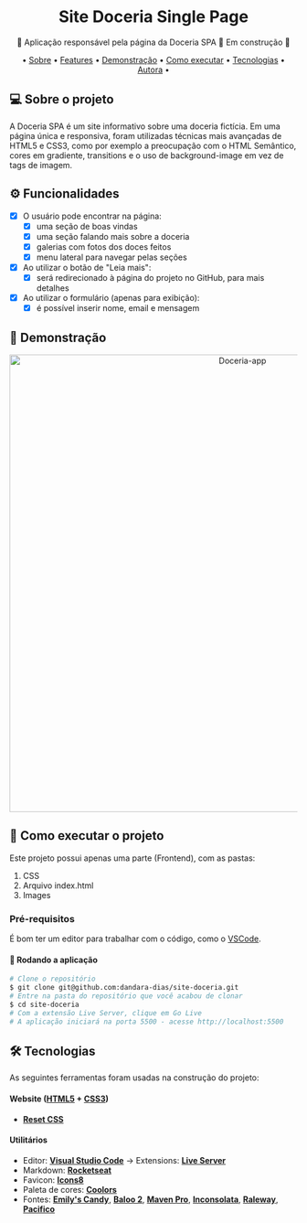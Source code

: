 <h1 align="center">Site Doceria Single Page</h1>

<p align="center">🍰 Aplicação responsável pela página da Doceria SPA 🍰 Em construção 🚧</p>

<p align="center">
• <a href="#-sobre-o-projeto">Sobre</a> •
 <a href="#%EF%B8%8F-funcionalidades">Features</a> • 
 <a href="#-demonstra%C3%A7%C3%A3o">Demonstração</a> • 
 <a href="#-como-executar-o-projeto">Como executar</a> • 
 <a href="#-tecnologias">Tecnologias</a> •
 <a href="#%EF%B8%8F-autora">Autora</a> •
</p>

## 💻 Sobre o projeto

A Doceria SPA é um site informativo sobre uma doceria fictícia. Em uma página única e responsiva, foram utilizadas técnicas mais avançadas de HTML5 e CSS3, como por exemplo a preocupação com o HTML Semântico, cores em gradiente, transitions e o uso de background-image em vez de tags de imagem.

## ⚙️ Funcionalidades

- [x] O usuário pode encontrar na página:
  - [x] uma seção de boas vindas
  - [x] uma seção falando mais sobre a doceria
  - [x] galerias com fotos dos doces feitos
  - [x] menu lateral para navegar pelas seções

- [x] Ao utilizar o botão de "Leia mais":
  - [x] será redirecionado à página do projeto no GitHub, para mais detalhes

- [x] Ao utilizar o formulário (apenas para exibição):
    - [x] é possível inserir nome, email e mensagem 

## 🎨 Demonstração

<p align="center">
  <img alt="Doceria-app" title="#Doceria" src="doceria.gif" width="800px">
</p>

## 🚀 Como executar o projeto

Este projeto possui apenas uma parte (Frontend), com as pastas:
1. CSS 
2. Arquivo index.html
3. Images

### Pré-requisitos

É bom ter um editor para trabalhar com o código, como o [VSCode](https://code.visualstudio.com/).

#### 🎲 Rodando a aplicação

``` bash
# Clone o repositório
$ git clone git@github.com:dandara-dias/site-doceria.git
# Entre na pasta do repositório que você acabou de clonar
$ cd site-doceria
# Com a extensão Live Server, clique em Go Live
# A aplicação iniciará na porta 5500 - acesse http://localhost:5500 
```
## 🛠 Tecnologias

As seguintes ferramentas foram usadas na construção do projeto:

#### **Website** ([HTML5](https://developer.mozilla.org/en-US/docs/Web/HTML) + [CSS3](https://developer.mozilla.org/pt-BR/docs/Web/CSS))

-   **[Reset CSS](https://meyerweb.com/eric/tools/css/reset/)**

#### **Utilitários**

-   Editor:  **[Visual Studio Code](https://code.visualstudio.com/)**  → Extensions:  **[Live Server](https://marketplace.visualstudio.com/items?itemName=ritwickdey.LiveServer)**
-   Markdown:  **[Rocketseat](https://blog.rocketseat.com.br/como-fazer-um-bom-readme/)**
-   Favicon:  **[Icons8](https://icons8.com.br/icon/HyWIvtSTIldl/cherry-cheesecake)**
-   Paleta de cores: **[Coolors](https://coolors.co/fffffa-f7aef8-ff784f-808782-313d5a)**
-   Fontes:  **[Emily's Candy](https://fonts.google.com/specimen/Emilys+Candy?query=emilys+candy)**,  **[Baloo 2](https://fonts.google.com/specimen/Baloo+2?query=Baloo+2)**, **[Maven Pro](https://fonts.google.com/specimen/Maven+Pro?query=Maven+Pro)**, **[Inconsolata](https://fonts.google.com/specimen/Inconsolata?query=inconsolata)**, **[Raleway](https://fonts.google.com/specimen/Raleway?query=raleway)**, **[Pacifico](https://fonts.google.com/specimen/Pacifico?query=pacifico)**
